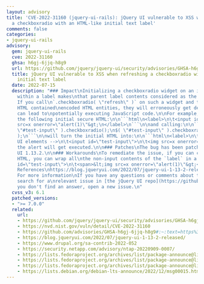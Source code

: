 ```yaml
---
layout: advisory
title: 'CVE-2022-31160 (jquery-ui-rails): jQuery UI vulnerable to XSS when refreshing
  a checkboxradio with an HTML-like initial text label'
comments: false
categories:
- jquery-ui-rails
advisory:
  gem: jquery-ui-rails
  cve: 2022-31160
  ghsa: h6gj-6jjq-h8g9
  url: https://github.com/jquery/jquery-ui/security/advisories/GHSA-h6gj-6jjq-h8g9
  title: jQuery UI vulnerable to XSS when refreshing a checkboxradio with an HTML-like
    initial text label
  date: 2022-07-15
  description: "### Impact\nInitializing a checkboxradio widget on an input enclosed
    within a label makes\nthat parent label contents considered as the input label.
    If you call\n`.checkboxradio( \"refresh\" )` on such a widget and the initial
    HTML contained\nencoded HTML entities, they will erroneously get decoded. This
    can lead to\npotentially executing JavaScript code.\n\nFor example, starting with
    the following initial secure HTML:\n\n```html\n<label>\n\t<input id=\"test-input\">\n\t&lt;img
    src=x onerror=\"alert(1)\"&gt;\n</label>\n```\n\nand calling:\n\n```javascript\n$(
    \"#test-input\" ).checkboxradio();\n$( \"#test-input\" ).checkboxradio( \"refresh\"
    );\n```\n\nwill turn the initial HTML into:\n\n```html\n<label>\n\t<!-- some jQuery
    UI elements -->\n\t<input id=\"test-input\">\n\t<img src=x onerror=\"alert(1)\">\n</label>\n```\n\nand
    the alert will get executed.\n\n### Patches\nThe bug has been patched in jQuery
    UI 1.13.2.\n\n### Workarounds\nTo remediate the issue, if you can change the initial
    HTML, you can wrap all\nthe non-input contents of the `label` in a `span`:\n\n```html\n<label>\n\t<input
    id=\"test-input\">\n\t<span>&lt;img src=x onerror=\"alert(1)\"&gt;</span>\n</label>\n```\n\n###
    References\nhttps://blog.jqueryui.com/2022/07/jquery-ui-1-13-2-released/\n\n###
    For more information\nIf you have any questions or comments about this advisory,
    search for a\nrelevant issue in [the jQuery UI repo](https://github.com/jquery/jquery-ui/issues?q=is%3Aissue+is%3Aopen+sort%3Aupdated-desc).\nIf
    you don't find an answer, open a new issue.\n"
  cvss_v3: 6.1
  patched_versions:
  - ">= 7.0.0"
  related:
    url:
    - https://github.com/jquery/jquery-ui/security/advisories/GHSA-h6gj-6jjq-h8g9
    - https://nvd.nist.gov/vuln/detail/CVE-2022-31160
    - https://github.com/advisories/GHSA-h6gj-6jjq-h8g9#:~:text=https%3A//nvd.nist,12/msg00015.html
    - https://blog.jqueryui.com/2022/07/jquery-ui-1-13-2-released/
    - https://www.drupal.org/sa-contrib-2022-052
    - https://security.netapp.com/advisory/ntap-20220909-0007/
    - https://lists.fedoraproject.org/archives/list/package-announce@lists.fedoraproject.org/message/6XBR3G3JR5ZIOJDO4224M3INXDS2VFDD/
    - https://lists.fedoraproject.org/archives/list/package-announce@lists.fedoraproject.org/message/J5LGNTICB5BRFAG3DHVVELS6H3CZSQMO/
    - https://lists.fedoraproject.org/archives/list/package-announce@lists.fedoraproject.org/message/QB2FJQXCNHO32VGVOC6DY6IPGVE4VDU6/
    - https://lists.debian.org/debian-lts-announce/2022/12/msg00015.html
---
```


